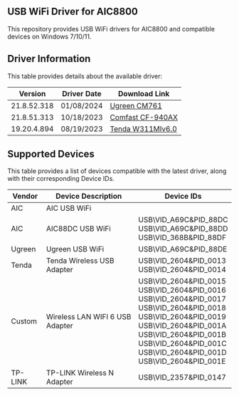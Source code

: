 ## USB WiFi Driver for AIC8800

This repository provides USB WiFi drivers for AIC8800 and compatible devices on Windows 7/10/11.

## Driver Information

This table provides details about the available driver:

| Version        | Driver Date | Download Link                                              |
|----------------|--------------|--------------------------------------------------------------|
| 21.8.52.318     | 01/08/2024     | [Ugreen CM761](https://github.com/peckishrine/aic8800_windows_drivers/raw/main/AIC8800FC-CM761%E9%A9%B1%E5%8A%A8.zip) |
| 21.8.51.313     | 10/18/2023     | [Comfast CF-940AX](https://github.com/peckishrine/aic8800_windows_drivers/raw/main/20231220091946673.zip) |
| 19.20.4.894     | 08/19/2023     | [Tenda W311MIv6.0](https://github.com/peckishrine/aic8800_windows_drivers/raw/main/Setup_W311MIV6.0_V1.0.0.8.zip) |

## Supported Devices

This table provides a list of devices compatible with the latest driver, along with their corresponding Device IDs.

| Vendor | Device Description | Device IDs |
|---|---|---|
| AIC | AIC USB WiFi |  |
| AIC | AIC88DC USB WiFi | USB\VID_A69C&PID_88DC<br>USB\VID_A69C&PID_88DD<br>USB\VID_368B&PID_88DF |
| Ugreen | Ugreen USB WiFi | USB\VID_A69C&PID_88DE |
| Tenda | Tenda Wireless USB Adapter | USB\VID_2604&PID_0013<br>USB\VID_2604&PID_0014 |
| Custom | Wireless LAN WIFI 6 USB Adapter | USB\VID_2604&PID_0015<br>USB\VID_2604&PID_0016<br>USB\VID_2604&PID_0017<br>USB\VID_2604&PID_0018<br>USB\VID_2604&PID_0019<br>USB\VID_2604&PID_001A<br>USB\VID_2604&PID_001B<br>USB\VID_2604&PID_001C<br>USB\VID_2604&PID_001D<br>USB\VID_2604&PID_001E |
| TP-LINK | TP-LINK Wireless N Adapter | USB\VID_2357&PID_0147 |
